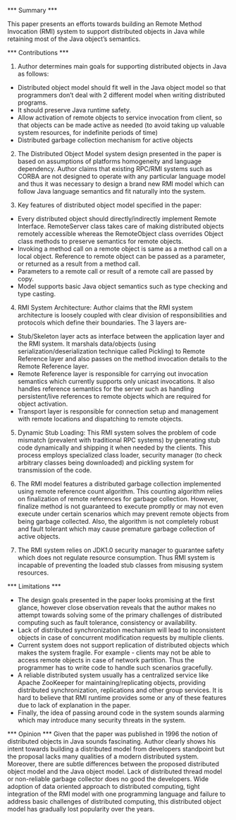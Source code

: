 *** Summary ***

This paper presents an efforts towards building an Remote Method Invocation (RMI) system to support distributed objects in Java while retaining most of the Java object’s semantics.


*** Contributions ***

1. Author determines main goals for supporting distributed objects in Java as follows:
* Distributed object model should fit well in the Java object model so that programmers don’t deal with 2 different model when writing distributed programs.
* It should preserve Java runtime safety.
* Allow activation of remote objects to service invocation from client, so that objects can be made active as needed (to avoid taking up valuable system resources, for indefinite periods of time)
* Distributed garbage collection mechanism for active objects


2. The Distributed Object Model system design presented in the paper is based on assumptions of platforms homogeneity and language dependency. Author claims that existing RPC/RMI systems such as CORBA are not designed to operate with any particular language model and thus it was necessary to design a brand new RMI model which can follow Java language semantics and fit naturally into the system.


3. Key features of distributed object model specified in the paper:
* Every distributed object should directly/indirectly implement Remote Interface. RemoteServer class takes care of making distributed objects remotely accessible whereas the RemoteObject class overrides Object class methods to preserve semantics for remote objects.
* Invoking a method call on a remote object is same as a method call on a local object. Reference to remote object can be passed as a parameter, or returned as a result from a method call.
* Parameters to a remote call or result of a remote call are passed by copy.
* Model supports basic Java object semantics such as type checking and type casting.


4. RMI System Architecture:
Author claims that the RMI system architecture is loosely coupled with clear division of responsibilities and protocols which define their boundaries. The 3 layers are-
* Stub/Skeleton layer acts as interface between the application layer and the RMI system. It marshals data/objects (using serialization/deserialization technique called Pickling) to Remote Reference layer and also passes on the method invocation details to the Remote Reference layer.
* Remote Reference layer is responsible for carrying out invocation semantics which currently supports only unicast invocations. It also handles reference semantics for the server such as handling persistent/live references to remote objects which are required for object activation.
* Transport layer is responsible for connection setup and management with remote locations and dispatching to remote objects.


5. Dynamic Stub Loading:
This RMI system solves the problem of code mismatch (prevalent with traditional RPC systems) by generating stub code dynamically and shipping it when needed by the clients. This process employs specialized class loader, security manager (to check arbitrary classes being downloaded) and pickling system for transmission of the code.


6. The RMI model features a distributed garbage collection implemented using remote reference count algorithm. This counting algorithm relies on finalization of remote references for garbage collection. However, finalize method is not guaranteed to execute promptly or may not even execute under certain scenarios which may prevent remote objects from being garbage collected.  Also, the algorithm is not completely robust and fault tolerant which may cause premature garbage collection of active objects.


7. The RMI system relies on JDK1.0 security manager to guarantee safety which does not regulate resource consumption. Thus RMI system is incapable of preventing the loaded stub classes from misusing system resources.


*** Limitations ***
* The design goals presented in the paper looks promising at the first glance, however close observation reveals that the author makes no attempt towards solving some of the primary challenges of distributed computing such as fault tolerance, consistency or availability.
* Lack of distributed synchronization mechanism will lead to inconsistent objects in case of concurrent modification requests by multiple clients.
* Current system does not support replication of distributed objects which makes the system fragile. For example - clients may not be able to access remote objects in case of network partition. Thus the programmer has to write code to handle such scenarios gracefully.
* A reliable distributed system usually has a centralized service like Apache ZooKeeper for maintaining/replicating objects, providing distributed synchronization, replications and other group services. It is hard to believe that RMI runtime provides some or any of these features due to lack of explanation in the paper.
* Finally, the idea of passing around code in the system sounds alarming which may introduce many security threats in the system.


*** Opinion ***
Given that the paper was published in 1996 the notion of distributed objects in Java sounds fascinating. Author clearly shows his intent towards building a distributed model from developers standpoint but the proposal lacks many qualities of a modern distributed system. Moreover, there are subtle differences between the proposed distributed object model and the Java object model. Lack of distributed thread model or non-reliable garbage collector does no good the developers. Wide adoption of data oriented approach to distributed computing, tight integration of the RMI model with one programming language and failure to address basic challenges of distributed computing, this distributed object model has gradually lost popularity over the years.
